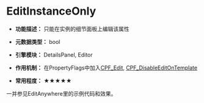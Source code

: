 # EditInstanceOnly

- **功能描述：** 只能在实例的细节面板上编辑该属性

- **元数据类型：** bool
- **引擎模块：** DetailsPanel, Editor
- **作用机制：** 在PropertyFlags中加入[CPF_Edit](#Flags_EPropertyFlags_CPF_Edit), [CPF_DisableEditOnTemplate](#Flags_EPropertyFlags_CPF_DisableEditOnTemplate)
- **常用程度：** ★★★★★

一并参见EditAnywhere里的示例代码和效果。